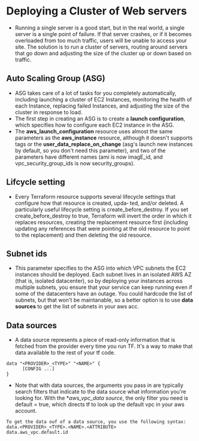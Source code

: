 # Deploying a Cluster of Web servers
* Running a single server is a good start, but in the real world, a single server is a single point of failure. If that server crashes, or if it becomes overloaded from too much traffic, users will be unable to access your site. The solution is to run a cluster of servers, routing around servers that go down and adjusting the size of the cluster up or down based on traffic.

## Auto Scaling Group (ASG)
* ASG takes care of a lot of tasks for you completely automatically, including launching a cluster of EC2 Instances, monitoring the health of each Instance, replacing failed Instances, and adjusting the size of the cluster in response to load.
* The first step in creating an ASG is to create a **launch configuration**, which specifies how to configure each EC2 instance in the ASG.
* The **aws_launch_configuration** resource uses almost the same parameters as the **aws_instance** resource, although it doesn't supports tags or the  **user_data_replace_on_change** (asg's launch new instances by default, so you don't need this parameter), and two of the parameters have different names (ami is now imagE_id, and vpc_security_group_ids is now security_groups).

## Lifcycle setting
* Every Terraform resource supports several lifecycle settings that configure how that resource is created, upda‐ ted, and/or deleted. A particularly useful lifecycle setting is create_before_destroy. If you set create_before_destroy to true, Terraform will invert the order in which it replaces resources, creating the replacement resource first (including updating any references that were pointing at the old resource to point to the replacement) and then deleting the old resource.

## Subnet ids
* This parameter specifies to the ASG into which VPC subnets the EC2 instances should be deployed. Each subnet lives in an isolated AWS AZ (that is, isolated datacenter), so by deploying your instances across multiple subnets, you ensure that your service can keep running even if some of the datacenters have an outage. You could hardcode the list of subnets, but that won't be maintanable, so a better option is to use **data sources** to get the list of subnets in your aws acc.

## Data sources
* A data source represents a piece of read-only information that is fetched from the provider every time you run TF. It's a way to make that data available to the rest of your tf code.
```
data "<PROVIDER>_<TYPE>" "<NAME>" {
      [CONFIG ...]
}
```
* Note that with data sources, the arguments you pass in are typically search filters that indicate to the data source what information you're looking for. With the **aws_vpc_data source*, the only filter you need is default = true, which directs tf to look up the default vpc in your aws account.
```
To get the data ouf of a data source, you use the following syntax:
data.<PROVIDER>_<TYPE>.<NAME>.<ATTRIBUTE>
data.aws_vpc.default.id
```